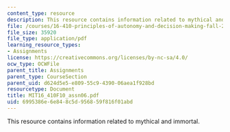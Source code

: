 ```yaml
---
content_type: resource
description: This resource contains information related to mythical and immortal.
file: /courses/16-410-principles-of-autonomy-and-decision-making-fall-2010/6995386e6e848c5d956859f816f01abd_MIT16_410F10_assn06.pdf
file_size: 35920
file_type: application/pdf
learning_resource_types:
- Assignments
license: https://creativecommons.org/licenses/by-nc-sa/4.0/
ocw_type: OCWFile
parent_title: Assignments
parent_type: CourseSection
parent_uid: d624d5e5-e809-55c9-4390-06aea1f928bd
resourcetype: Document
title: MIT16_410F10_assn06.pdf
uid: 6995386e-6e84-8c5d-9568-59f816f01abd
---
```

This resource contains information related to mythical and immortal.
